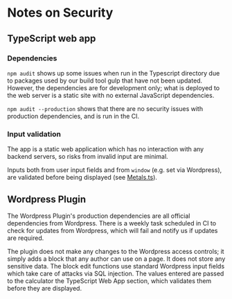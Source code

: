# Notes on Security

## TypeScript web app

### Dependencies

`npm audit` shows up some issues when run in the Typescript directory due to packages used by our build tool gulp that have not been updated. However, the dependencies are for development only; what is deployed to the web server is a static site with no external JavaScript dependencies.

`npm audit --production` shows that there are no security issues with production dependencies, and is run in the CI.

### Input validation

The app is a static web application which has no interaction with any backend servers, so risks from invalid input are minimal.

Inputs both from user input fields and from `window` (e.g. set via Wordpress), are validated before being displayed (see [Metals.ts](typescript/Metals.ts)).

## Wordpress Plugin

The Wordpress Plugin's production dependencies are all official dependencies from Wordpress. There is a weekly task scheduled in CI to check for updates from Wordpress, which will fail and notify us if updates are required.

The plugin does not make any changes to the Wordpress access controls; it simply adds a block that any author can use on a page. It does not store any sensitive data. The block edit functions use standard Wordpress input fields which take care of attacks via SQL injection. The values entered are passed to the calculator the TypeScript Web App section, which validates them before they are displayed.
